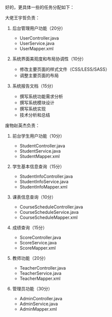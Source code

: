 好的，更具体一些的任务分配如下：

大佬王宇哲负责：

1. 后台管理用户功能（20分）

    - UserController.java
    - UserService.java
    - UserMapper.xml

2. 系统界面美观度和布局协调性（10分）

    - 修改主要页面的样式文件（CSS/LESS/SASS）
    - 调整主要页面的布局

3. 系统报告文档（15分）

    - 撰写系统功能需求分析
    - 撰写系统模块设计
    - 撰写系统实现
    - 技术分析和总结

废物赵英杰负责：

1. 前台学生用户功能（10分）

    - StudentController.java
    - StudentService.java
    - StudentMapper.xml

2. 学生基本信息查询（15分）

    - StudentInfoController.java
    - StudentInfoService.java
    - StudentInfoMapper.xml

3. 课表信息查询（10分）

    - CourseScheduleController.java
    - CourseScheduleService.java
    - CourseScheduleMapper.xml

4. 成绩查询（15分）

    - ScoreController.java
    - ScoreService.java
    - ScoreMapper.xml

5. 教师功能（20分）

    - TeacherController.java
    - TeacherService.java
    - TeacherMapper.xml

6. 管理员功能（30分）

    - AdminController.java
    - AdminService.java
    - AdminMapper.xml

